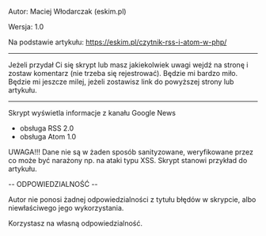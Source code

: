 Autor: Maciej Włodarczak (eskim.pl)

Wersja: 1.0

Na podstawie artykułu: https://eskim.pl/czytnik-rss-i-atom-w-php/

***
Jeżeli przydał Ci się skrypt lub masz jakiekolwiek uwagi wejdź na stronę i zostaw komentarz (nie trzeba się rejestrować). Będzie mi bardzo miło.
Będzie mi jeszcze milej, jeżeli zostawisz link do powyższej strony lub artykułu.
***

Skrypt wyświetla informacje z kanału Google News

- obsługa RSS 2.0
- obsługa Atom 1.0

UWAGA!!! Dane nie są w żaden sposób sanityzowane, weryfikowane przez co może być narażony np. na ataki typu XSS. Skrypt stanowi przykład do artykułu.

-- ODPOWIEDZIALNOŚĆ --

Autor nie ponosi żadnej odpowiedzialności z tytułu błędów w skrypcie, albo niewłaściwego jego wykorzystania.

Korzystasz na własną odpowiedzialność.
